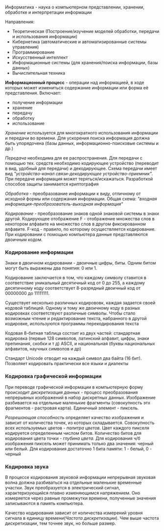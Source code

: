 Информатика - наука о компьютерном представлении, хранении, обработке и интерпретации информации

Направления: 
* Теоретическая (Построение/изучение моделей обработки, передачи и использования информации)
* Кибернетика (автоматические и автоматизированные системы управления)
* Программирование
* Искусственный интеллект 
* Информационные системы (для хранения/поиска информации, базы данных)
* Вычислительная техника 

**Информационный процесс** - операции над информацией, в ходе которых может измениться содержание информации или форма её представления. Включает:
* получение информации
* хранение
* передачу
* обработку
* использование

*Хранение* используется для многократного использования информации и передачи во времени. Для ускорения поиска информация должна быть упорядочена (базы данных, информационно-поисковые системы и др.)

*Передача* необходима для ее распространения. Для передачи с помощью тех. средств необходимо кодирующее устройство (переводит в вид, удобный для передачи) и декодирующее. Схема передачи имеет вид *"устройство-канал связи-декодирующее устройство-приемник"*. При передаче информация может теряться/искажаться. Разработкой способов защиты занимается криптография

*Обработка* - преобразование информации к виду, отличному от исходной формы или содержания информации. Общая схема: *"входная информация-преобразователь-выходная информация"*

*Кодирование* - преобразование знаков одной знаковой системы в знаки другой. Кодирующее отображение F - отображение множества слов в некотором алфавите на множество слов в другом фиксированном алфавите. F-код - правило, по которому осуществляется кодирование. При кодировании с помощью компьютера данные представляются двоичным кодом.

### Кодирование информации

Знаки в двоичном кодировании - двоичные цифры, биты. Одним битом могут быть выражены два понятия: 0 или 1. 

Кодирование заключается в том, что каждому символу ставится в соответствие уникальный десятичный код от 0 до 255, а каждому десятичному коду соответствует 8-разрядный двоичный код от 00000000 до 11111111.

Существует несколько различных кодирововк, каждая задается своей кодовой таблицей. Одному и тому же двоичному коду в разных кодировках соответствуют различные символы. Чтобы стало возможным чтение и редактирование текста, набранного в другой кодировке, используются программы перекодирования текста

Кодовая 8-битная таблица состоит из двух частей: стандартная кодировка (первые 128 символов, латинский алфавит, цифры, знаки препинания, скобки и т д) ASCII, и национальная (буквы национальных алфавитов, научных символов и др)

Стандарт Unicode отводит на каждый символ два байта (16 бит). Позволяет кодировать практически все языки и диалекты

### Кодировка графической информации 

При переводе графической информации в компьютерную форму происходит *дискретизация данных* - процесс преобразования непрерывных изображений в набор дискретных данных. Изображение разбивается на отдельные маленькие фрагменты (совокупность этх фрагментов - растровая карта). Единичный элемент - пиксель.

*Разрешающая способность* определяет качество изображения и зависит от количества точек, из которых складывается. Совокупность всех используемых цветов - *палитра цветов*. Цвет каждого пикселя кодируется определенным числом битов. Количество битов для кодирования цвета точки - *глубина цвета*. Для кодирования ч/б изображения  пиксель может принимать только два значения: черный или белый. Для кодирования достаточно 1 бита памяти: 1 - белый, 0 - черный

### Кодировка звука

В процессе кодирования звуковой информации непрерывная звуковая волна должна разбиваться на отдельные маленькие временные участки. Звук преобразуется в электрический сигнал, характеризующийся плавно изменяющимся напряжением. Оно измеряется через равные промежутки времени, полученные значения записываются в память компьютера.


Качество кодирования зависит от количества измерений уровня сигнала в единицу времени(*Частота дискретизации*). Чем выше частота дискретизации, тем точнее звук, но больше размер.

